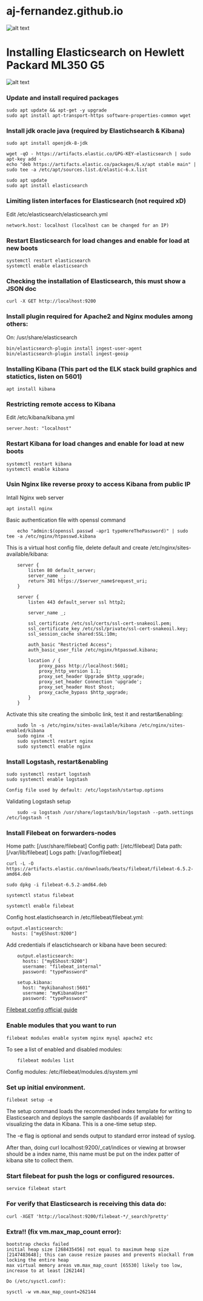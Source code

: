 # aj-fernandez.github.io
![alt text](https://upload.wikimedia.org/wikipedia/commons/thumb/6/64/Solar-System.pdf/page1-3897px-Solar-System.pdf.jpg)

# Installing Elasticsearch on Hewlett Packard ML350 G5
![alt text](https://ydevs.com/wp-content/uploads/2017/10/logos-stack-elk.png)
### Update and install required packages

	sudo apt update && apt-get -y upgrade
	sudo apt install apt-transport-https software-properties-common wget

### Install jdk oracle java (required by Elastichsearch & Kibana)

	sudo apt install openjdk-8-jdk

	wget -qO - https://artifacts.elastic.co/GPG-KEY-elasticsearch | sudo apt-key add -
	echo "deb https://artifacts.elastic.co/packages/6.x/apt stable main" | sudo tee -a /etc/apt/sources.list.d/elastic-6.x.list
	
	sudo apt update
	sudo apt install elasticsearch

### Limiting listen interfaces for Elasticsearch (not required xD)

 Edit /etc/elasticsearch/elasticsearch.yml

	network.host: localhost (localhost can be changed for an IP)

### Restart Elasticsearch for load changes and enable for load at new boots

	systemctl restart elasticsearch
	systemctl enable elasticsearch

### Checking the installation of Elasticsearch, this must show a JSON doc

	curl -X GET http://localhost:9200

### Install plugin required for Apache2 and Nginx modules among others:

On: /usr/share/elasticsearch
	
	bin/elasticsearch-plugin install ingest-user-agent
	bin/elasticsearch-plugin install ingest-geoip

### Installing Kibana (This part od the ELK stack build graphics and statictics, listen on 5601)

	apt install kibana

### Restricting remote access to Kibana
	
Edit /etc/kibana/kibana.yml
	
	server.host: "localhost"

### Restart Kibana for load changes and enable for load at new boots

	systemctl restart kibana
	systemctl enable kibana

### Usin Nginx like reverse proxy to access Kibana from public IP

Intall Nginx web server

	apt install nginx
	
 Basic authentication file with openssl command

		echo "admin:$(openssl passwd -apr1 typeHereThePassword)" | sudo tee -a /etc/nginx/htpasswd.kibana

This is a virtual host config file, delete default and create /etc/nginx/sites-available/kibana:
		
		server {
		    listen 80 default_server;
		    server_name _;
		    return 301 https://$server_name$request_uri;
		}

		server {
		    listen 443 default_server ssl http2;
 
		    server_name _;
 
		    ssl_certificate /etc/ssl/certs/ssl-cert-snakeoil.pem;
		    ssl_certificate_key /etc/ssl/private/ssl-cert-snakeoil.key;
		    ssl_session_cache shared:SSL:10m;
 
		    auth_basic "Restricted Access";
		    auth_basic_user_file /etc/nginx/htpasswd.kibana;
 
		    location / {
		        proxy_pass http://localhost:5601;
		        proxy_http_version 1.1;
		        proxy_set_header Upgrade $http_upgrade;
		        proxy_set_header Connection 'upgrade';
		        proxy_set_header Host $host;
		        proxy_cache_bypass $http_upgrade;
		    }
		}

Activate this site creating the simbolic link, test it and restart&enabling:

		sudo ln -s /etc/nginx/sites-available/kibana /etc/nginx/sites-enabled/kibana
		sudo nginx -t
		sudo systemctl restart nginx
		sudo systemctl enable nginx

### Install Logstash, restart&enabling
	
	sudo systemctl restart logstash
	sudo systemctl enable logstash
	
	Config file used by default: /etc/logstash/startup.options
	
Validating Logstash setup

		sudo -u logstash /usr/share/logstash/bin/logstash --path.settings /etc/logstash -t

### Install Filebeat on forwarders-nodes

Home path: [/usr/share/filebeat] Config path: [/etc/filebeat] Data path: [/var/lib/filebeat] Logs path: [/var/log/filebeat]
	
	curl -L -O https://artifacts.elastic.co/downloads/beats/filebeat/filebeat-6.5.2-amd64.deb
 
	sudo dpkg -i filebeat-6.5.2-amd64.deb

	systemctl status filebeat

	systemctl enable filebeat

 Config host.elastichsearch in /etc/filebeat/filebeat.yml:

	output.elasticsearch:
	  hosts: ["myEShost:9200"]

Add credentials if elasctichsearch or kibana have been secured:
		
		output.elasticsearch:
		  hosts: ["myEShost:9200"]
		  username: "filebeat_internal"
		  password: "typePassword" 

		setup.kibana:
		  host: "mykibanahost:5601"
		  username: "myKibanaUser"  
		  password: "typePassword"

[Filebeat config official guide](https://www.elastic.co/guide/en/beats/filebeat/current/filebeat-configuration.html)

### Enable modules that you want to run

	filebeat modules enable system nginx mysql apache2 etc
	
To see a list of enabled and disabled modules:
		
		filebeat modules list

Config modules: /etc/filebeat/modules.d/system.yml

### Set up initial environment.

	filebeat setup -e

The setup command loads the recommended index template for writing to Elasticsearch and deploys the sample dashboards (if available) for visualizing the data in Kibana. This is a one-time setup step.

The -e flag is optional and sends output to standard error instead of syslog.

After than, doing curl localhost:9200/_cat/indices or viewing at browser should be a index name, this name must be put on the index patter of kibana site to collect them.

### Start filebeat for push the logs or configured resources.

	service filebeat start

### For verify that Elasticsearch is receiving this data do:

	curl -XGET 'http://localhost:9200/filebeat-*/_search?pretty'


### Extra!! (fix vm.max_map_count error):

	bootstrap checks failed
	initial heap size [268435456] not equal to maximum heap size [2147483648]; this can cause resize pauses and prevents mlockall from locking the entire heap
	max virtual memory areas vm.max_map_count [65530] likely too low, increase to at least [262144]

	Do (/etc/sysctl.conf):

	sysctl -w vm.max_map_count=262144
